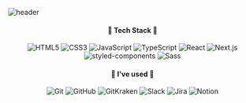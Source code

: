 
<!--
**dltkdals224/dltkdals224** is a ✨ _special_ ✨ repository because its `README.md` (this file) appears on your GitHub profile.

Here are some ideas to get you started:

- 🔭 I’m currently working on ...
- 🌱 I’m currently learning ...
- 👯 I’m looking to collaborate on ...
- 🤔 I’m looking for help with ...
- 💬 Ask me about ...
- 📫 How to reach me: ...
- 😄 Pronouns: ...
- ⚡ Fun fact: ...
-->

<!-- ![Anurag's GitHub stats](https://github-readme-stats.vercel.app/api?username=dltkdals224&show_icons=true&theme=radical) -->
<!--https://github.com/anuraghazra/github-readme-stats/blob/master/themes/README.md 에서 모든정보 확인 가능-->

![header](https://capsule-render.vercel.app/api?type=waving&color=gradient&height=250&section=header&text=Sangmin&fontSize=40)


<h4 align="center"> 🌱 Tech Stack 🌱 </h4>

<p align="center">
  <img alt="HTML5" src ="https://img.shields.io/badge/HTML5-E34F26?&style=plastic&logo=HTML5&logoColor=white"/>
  <img alt="CSS3" src ="https://img.shields.io/badge/CSS3-1572B6?&style=plastic&logo=CSS3&logoColor=white"/>
  <img alt="JavaScript" src ="https://img.shields.io/badge/JavaScript-F7DF1E?&style=plastic&logo=JavaScript&logoColor=white"/>
  <img alt="TypeScript" src ="https://img.shields.io/badge/TypeScript-3178C6?&style=plastic&logo=TypeScript&logoColor=white"/>
  <img alt="React" src ="https://img.shields.io/badge/React-61DAFB?&style=plastic&logo=React&logoColor=white"/>
  <img alt="Next.js" src ="https://img.shields.io/badge/Next.js-000000?&style=plastic&logo=Next.js&logoColor=white"/>
  <img alt="styled-components" src="https://img.shields.io/badge/styled components-DB7093?style=plastic&logo=styled-components&logoColor=white"/>
  <img alt="Sass" src="https://img.shields.io/badge/Sass-CC6699?style=plastic&logo=Sass&logoColor=white"/>
</p>
  
<h4 align="center"> 🎠 I've used 🎠 </h4>

<p align="center">
  <img alt="Git" src ="https://img.shields.io/badge/Git-F05032?&style=plastic&logo=Git&logoColor=white"/>
  <img alt="GitHub" src ="https://img.shields.io/badge/GitHub-181717?&style=plastic&logo=GitHub&logoColor=white"/>
  <img alt="GitKraken" src ="https://img.shields.io/badge/GitKraken-179287?&style=plastic&logo=GitKraken&logoColor=white"/>
  <img alt="Slack" src ="https://img.shields.io/badge/Slack-4A154B?&style=plastic&logo=Slack&logoColor=white"/>
  <img alt="Jira" src ="https://img.shields.io/badge/Jira-0052CC?&style=plastic&logo=Jira&logoColor=white"/>
  <img alt="Notion" src ="https://img.shields.io/badge/Notion-000000?&style=plastic&logo=Notion&logoColor=white"/>
</p>
